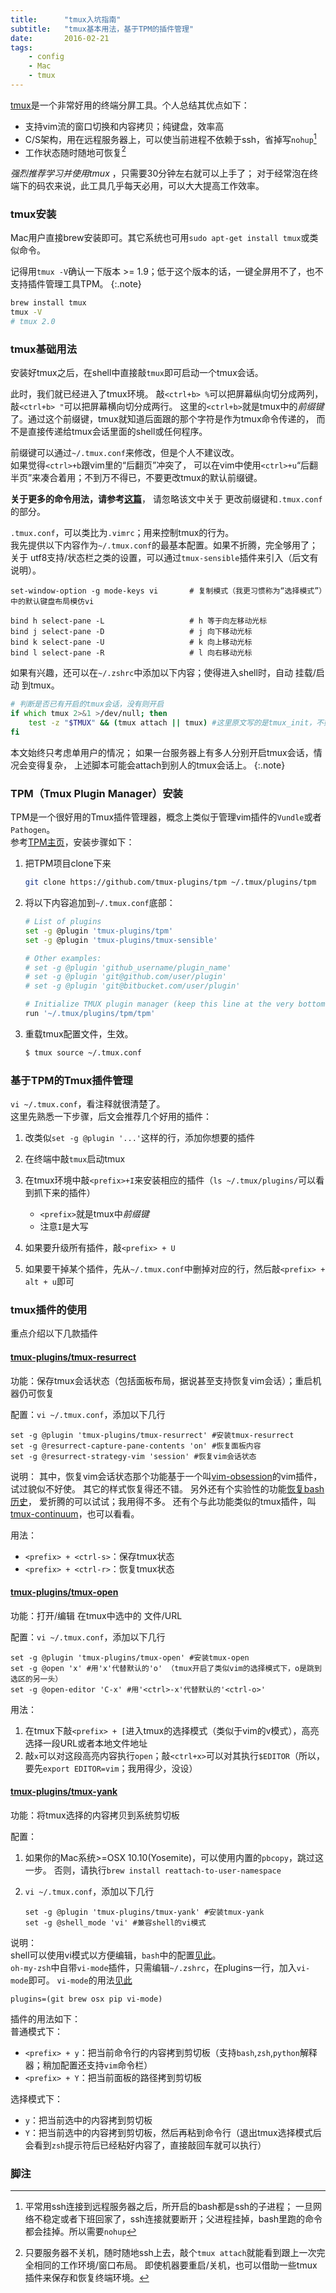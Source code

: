 ```yaml
---
title:      "tmux入坑指南"
subtitle:   "tmux基本用法，基于TPM的插件管理"
date:       2016-02-21
tags:
    - config
    - Mac
    - tmux
---
```


[tmux](https://tmux.github.io/)是一个非常好用的终端分屏工具。个人总结其优点如下：

*	支持vim流的窗口切换和内容拷贝；纯键盘，效率高
*	C/S架构，用在远程服务器上，可以使当前进程不依赖于ssh，省掉写`nohup`[^nohup]
*	工作状态随时随地可恢复[^restore]

*强烈推荐学习并使用tmux* ，只需要30分钟左右就可以上手了；
对于经常泡在终端下的码农来说，此工具几乎每天必用，可以大大提高工作效率。

### tmux安装
Mac用户直接brew安装即可。其它系统也可用`sudo apt-get install tmux`或类似命令。

记得用`tmux -V`确认一下版本 >= 1.9；低于这个版本的话，一键全屏用不了，也不支持插件管理工具TPM。
{:.note}

~~~ zsh
brew install tmux
tmux -V
# tmux 2.0
~~~

### tmux基础用法
安装好tmux之后，在shell中直接敲`tmux`即可启动一个tmux会话。

此时，我们就已经进入了tmux环境。
敲`<ctrl+b> %`可以把屏幕纵向切分成两列，
敲`<ctrl+b> "`可以把屏幕横向切分成两行。
这里的`<ctrl+b>`就是tmux中的*前缀键*了。通过这个前缀键，tmux就知道后面跟的那个字符是作为tmux命令传递的，
而不是直接传递给tmux会话里面的shell或任何程序。

前缀键可以通过`~/.tmux.conf`来修改，但是个人不建议改。  
如果觉得`<ctrl>+b`跟vim里的“后翻页”冲突了，
可以在vim中使用`<ctrl>+u`“后翻半页”来凑合着用；不到万不得已，不要更改tmux的默认前缀键。

**关于更多的命令用法，请参考[这篇](http://kumu-linux.github.io/blog/2013/08/06/tmux/)**，
请忽略该文中关于 更改前缀键和`.tmux.conf`的部分。

`.tmux.conf`，可以类比为`.vimrc`；用来控制tmux的行为。  
我先提供以下内容作为`~/.tmux.conf`的最基本配置。如果不折腾，完全够用了；
关于 utf8支持/状态栏之类的设置，可以通过`tmux-sensible`插件来引入（后文有说明）。

~~~ tmux
set-window-option -g mode-keys vi       # 复制模式（我更习惯称为“选择模式”）中的默认键盘布局模仿vi

bind h select-pane -L                   # h 等于向左移动光标
bind j select-pane -D                   # j 向下移动光标
bind k select-pane -U                   # k 向上移动光标
bind l select-pane -R                   # l 向右移动光标
~~~

如果有兴趣，还可以在`~/.zshrc`中添加以下内容；使得进入shell时，自动 挂载/启动 到tmux。

~~~ zsh
# 判断是否已有开启的tmux会话，没有则开启
if which tmux 2>&1 >/dev/null; then
    test -z "$TMUX" && (tmux attach || tmux) #这里原文写的是tmux_init，不好使
fi
~~~

本文始终只考虑单用户的情况；
如果一台服务器上有多人分别开启tmux会话，情况会变得复杂，
上述脚本可能会attach到别人的tmux会话上。
{:.note}


### TPM（Tmux Plugin Manager）安装
TPM是一个很好用的Tmux插件管理器，概念上类似于管理vim插件的`Vundle`或者`Pathogen`。  
参考[TPM主页](https://github.com/tmux-plugins/tpm)，安装步骤如下：

1.	把TPM项目clone下来

	~~~ zsh
	git clone https://github.com/tmux-plugins/tpm ~/.tmux/plugins/tpm
	~~~

2.	将以下内容追加到`~/.tmux.conf`底部：

	~~~ zsh
	# List of plugins
	set -g @plugin 'tmux-plugins/tpm'
	set -g @plugin 'tmux-plugins/tmux-sensible'

	# Other examples:
	# set -g @plugin 'github_username/plugin_name'
	# set -g @plugin 'git@github.com/user/plugin'
	# set -g @plugin 'git@bitbucket.com/user/plugin'

	# Initialize TMUX plugin manager (keep this line at the very bottom of tmux.conf)
	run '~/.tmux/plugins/tpm/tpm'
	~~~

3.	重载tmux配置文件，生效。

	~~~ zsh
	$ tmux source ~/.tmux.conf
	~~~


### 基于TPM的Tmux插件管理
`vi ~/.tmux.conf`，看注释就很清楚了。  
这里先熟悉一下步骤，后文会推荐几个好用的插件：

1.	改类似`set -g @plugin '...'`这样的行，添加你想要的插件
2.	在终端中敲`tmux`启动tmux
2.	在tmux环境中敲`<prefix>+I`来安装相应的插件（`ls ~/.tmux/plugins/`可以看到抓下来的插件）
	
	*	`<prefix>`就是tmux中*前缀键*
	*	注意`I`是大写
3.	如果要升级所有插件，敲`<prefix> + U`
4.	如果要干掉某个插件，先从`~/.tmux.conf`中删掉对应的行，然后敲`<prefix> + alt + u`即可



### tmux插件的使用
重点介绍以下几款插件

####	[tmux-plugins/tmux-resurrect](https://github.com/tmux-plugins/tmux-resurrect)

功能：保存tmux会话状态（包括面板布局，据说甚至支持恢复vim会话）；重启机器仍可恢复

配置：`vi ~/.tmux.conf`，添加以下几行

~~~ tmux
set -g @plugin 'tmux-plugins/tmux-resurrect' #安装tmux-resurrect
set -g @resurrect-capture-pane-contents 'on' #恢复面板内容
set -g @resurrect-strategy-vim 'session' #恢复vim会话状态
~~~

说明：
其中，恢复vim会话状态那个功能基于一个叫[vim-obsession](https://github.com/tpope/vim-obsession)的vim插件，试过貌似不好使。
其它的样式恢复得还不错。
另外还有个实验性的功能[恢复bash历史](https://github.com/tmux-plugins/tmux-resurrect/blob/master/docs/restoring_bash_history.md)，
爱折腾的可以试试；我用得不多。
还有个与此功能类似的tmux插件，叫[tmux-continuum](https://github.com/tmux-plugins/tmux-continuum)，也可以看看。

用法：

*	`<prefix> + <ctrl-s>`：保存tmux状态
*	`<prefix> + <ctrl-r>`：恢复tmux状态

####	[tmux-plugins/tmux-open](https://github.com/tmux-plugins/tmux-open)

功能：打开/编辑 在tmux中选中的 文件/URL

配置：`vi ~/.tmux.conf`，添加以下几行

~~~ tmux
set -g @plugin 'tmux-plugins/tmux-open' #安装tmux-open
set -g @open 'x' #用'x'代替默认的'o' （tmux开启了类似vim的选择模式下，o是跳到选区的另一头）
set -g @open-editor 'C-x' #用'<ctrl>-x'代替默认的'<ctrl-o>'
~~~

用法：

1.	在tmux下敲`<prefix> + [`进入tmux的选择模式（类似于vim的v模式），高亮选择一段URL或者本地文件地址
2.	敲`x`可以对这段高亮内容执行`open`；敲`<ctrl+x>`可以对其执行`$EDITOR`（所以，要先`export EDITOR=vim`；我用得少，没设）

####	[tmux-plugins/tmux-yank](https://github.com/tmux-plugins/tmux-yank)

功能：将tmux选择的内容拷贝到系统剪切板

配置：

1.	如果你的Mac系统>=OSX 10.10(Yosemite)，可以使用内置的`pbcopy`，跳过这一步。
	否则，请执行`brew install reattach-to-user-namespace`
2.	`vi ~/.tmux.conf`，添加以下几行

	~~~ tmux
	set -g @plugin 'tmux-plugins/tmux-yank' #安装tmux-yank
	set -g @shell_mode 'vi' #兼容shell的vi模式
	~~~

说明：  
shell可以使用vi模式以方便编辑，`bash`中的配置[见此](http://blog.sanctum.geek.nz/vi-mode-in-bash/)。  
`oh-my-zsh`中自带`vi-mode`插件，只需编辑`~/.zshrc`，在plugins一行，加入`vi-mode`即可。
`vi-mode`的用法[见此](https://github.com/robbyrussell/oh-my-zsh/tree/master/plugins/vi-mode)

~~~ zshrc
plugins=(git brew osx pip vi-mode)
~~~

插件的用法如下：  
普通模式下：

*	`<prefix> + y`：把当前命令行的内容拷到剪切板（支持`bash`,`zsh`,`python`解释器；稍加配置还支持`vim`命令栏）
*	`<prefix> + Y`：把当前面板的路径拷到剪切板

选择模式下：

*	`y`：把当前选中的内容拷到剪切板
*	`Y`：把当前选中的内容拷到剪切板，然后再粘到命令行（退出tmux选择模式后会看到`zsh`提示符后已经粘好内容了，直接敲回车就可以执行）

### 脚注

[^nohup]:	平常用ssh连接到远程服务器之后，所开启的bash都是ssh的子进程；
	一旦网络不稳定或者下班回家了，ssh连接就要断开；父进程挂掉，bash里跑的命令都会挂掉。所以需要`nohup`

[^restore]:	只要服务器不关机，随时随地ssh上去，敲个`tmux attach`就能看到跟上一次完全相同的工作环境/窗口布局。
	即使机器要重启/关机，也可以借助一些tmux插件来保存和恢复终端环境。
